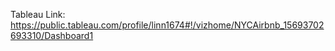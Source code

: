 Tableau Link: https://public.tableau.com/profile/linn1674#!/vizhome/NYCAirbnb_15693702693310/Dashboard1
